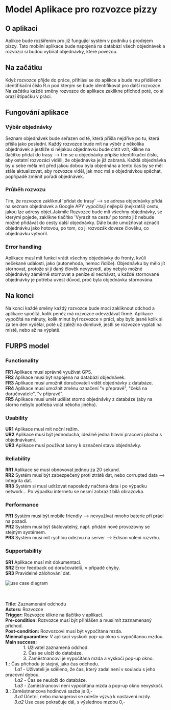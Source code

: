 # Model Aplikace pro rozvozce pizzy
## O aplikaci
Aplikce bude rozšířením pro již fungující systém v podniku s prodejem pizzy. Tato mobilní aplikace bude napojená na databázi všech objednávek a rozvozci si budou vybírat objednávky, které povezou. 
## Na začátku
Když rozvozce příjde do práce, přihlásí se do aplikce a bude mu přiděleno identifikační číslo R.n pod kterým se bude identifikovat pro další rozvozce. Na začátku každé směny rozvozce do aplikace zaklikne příchod poté, co si orazí štípačku v práci.
## Fungování aplikace
### Výběr objednávky
Seznam objednávek bude seřazen od té, která přišla nejdříve po tu, která přišla jako poslední.
Každý rozvozce bude mít na výběr z několika objednávek a jestliže si nějakou objednávku bude chtít vzít, klikne na tlačítko přidat do trasy --> tím se u objednávky připíše identifikační číslo, aby ostatní rozvozáci viděli, že objednávka je již zabraná.
Každá objednávka by u sebe měla mít před jakou dobou byla objednána a tento čas by se měl stále aktualizovat, aby rozvozce viděl, jak moc má s objednávkou spěchat, popřípadě změnit pořadí objednávek.
### Průběh rozvozu
Tím, že rozvozce zakliknul 'přidat do trasy' --> se adresa objednávky přidá na seznam objednávek a Google APY vypočítají nejlepší (nejkratší) cestu, jakou lze adresy objet.Jakmile Rozvozce bude mít všechny objednávky, se kterými pojede, zaklikne tlačítko 'Vyrazit na cestu' po tomto již nebude možné přidávat do cesty další objednávky. Dále bude umožňovat označit objednávku jako hotovou, po tom, co ji rozvozák doveze člověku, co objednávku vytvořil. 
### Error handling
Aplikace musí mít funkci vrátit všechny objednávky do fronty, kvůli nečekané události, jako (autonehoda, nemoc řidiče). 
Objednávku by mělo jít stornovat, protože si ji daný člověk nevyzvedl, aby nebylo možné objednávky záměrně stornovat a peníze si nechávat, u každé stornované objednávky je potřeba uvést důvod, proč byla objednávka stornována.
## Na konci
Na konci každé směny každý rozvozce bude moci zakliknout odchod a aplikace spočítá, kolik peněz má rozvozce odevzdávat firmě. Aplikace vypočítá na minuty, kolik minut byl rozvozce v práci, aby bylo jasné kolik si za ten den vydělal, poté už záleží na domluvě, jestli se rozvozce vyplatí na místě, nebo až na výplatě.

 

## FURPS model

### Functionality
**FR1** Aplikace musí správně využívat GPS.<br>
**FR2** Aplikace musí být napojena na databázi objednávek.<br>
**FR3** Aplikace musí umožnit doručovateli vidět objednávky z databáze.<br>
**FR4** Aplikace musí umožnit změnu označení "v přepravě", "čeká na doručovatele", "v přípravě".<br>
**FR5** Aplikace musí umět udělat storno objednávky z databáze (aby na storno nebylo potřeba volat někoho jiného).<br>

### Usability
**UR1** Aplikace musí mít noční režim.<br>
**UR2** Aplikace musí být jednoduchá, ideálně jedna hlavní pracovní plocha s objednávkami.<br>
**UR3** Aplikace musí používat barvy k označení stavu objednávky.<br>

### Reliability
**RR1** Aplikace se musí obnovovat jednou za 20 sekund.<br>
**RR2** Systém musí být zabezpečený proti ztrátě dat, nebo corrupted data --> Integrita dat.<br>
**RR3** Systém si musí udržovat naposledy načtená data i po výpadku network... Po výpadku internetu se nesmí zobrazit bílá obrazovka.<br>

### Performance
**PR1** Systém musí být mobile friendly --> nevyužívat mnoho baterie při práci na pozadí.<br>
**PR2** Systém musí být škálovatelný, např. přidání nové provozovny se stejným systémem.<br>
**PR3** Systém musí mít rychlou odezvu na server --> Edison volení rozvrhu.<br>

### Supportability
**SR1** Aplikace musí mít dokumentaci.<br>
**SR2** Error feedback od doručovatelů, v případě chyby.<br>
**SR3** Pravidelné zálohování dat.<br>


![use case diagram](https://github.com/ricardoboh/readmeOOP/blob/main/use_case_pic.png?raw=true)
</br></br></br>

**Title:** Zaznamenání odchodu</br>
**Actors:** Rozvozce</br>
**Trigger:** Rozvozce klikne na tlačítko v aplikaci.</br>
**Pre-condition:** Rozvozce musí být přihlášen a musí mít zaznamenaný příchod.</br>
**Post-condition:** Rozvozcovi musí být vypočítána mzda.</br>
**Minimal guaranties:** V aplikaci vyskočí pop-up okno s vypočítanou mzdou.</br>
**Main success:**</br>
&emsp;&emsp;&emsp;&emsp;1. Uživatel zaznamená odchod.</br>
&emsp;&emsp;&emsp;&emsp;2. Čas se uloží do databáze.</br>
&emsp;&emsp;&emsp;&emsp;3. Zaměstnancovi je vypočítána mzda a vyskočí pop-up okno.</br>
**1.**: Čas příchodu je stejný, jako čas odchodu.</br>
&emsp;&emsp;*1.a1* - Uživateli je sděleno, že čas, který zadal není v souladu s jeho pracovní dobou.</br>
&emsp;&emsp;*1.a2* - Čas se neuloží do databáze.</br>
&emsp;&emsp;*1.a3* - Zaměstnancovi není vypočítána mzda a pop-up okno nevyskočí.</br>
**3.**: Zaměstnancova hodinová sazba je 0,-</br>
&emsp;&emsp;*3.a1* Účetní, nebo managerovi se odešle výzva k nastavení mzdy.</br>
&emsp;&emsp;*3.a2* Use case pokračuje dál, s výslednou mzdou 0,-</br>
